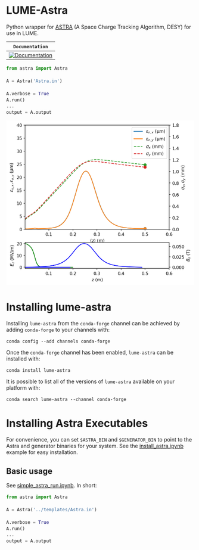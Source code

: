 


# LUME-Astra
Python wrapper for [ASTRA](http://www.desy.de/~mpyflo/) (A Space Charge Tracking Algorithm, DESY) for use in LUME.

**`Documentation`** |
------------------- |
[![Documentation](https://img.shields.io/badge/astra-documentation-blue.svg)](https://christophermayes.github.io/lume-astra/)  |

```python
from astra import Astra

A = Astra('Astra.in')

A.verbose = True
A.run()
...
output = A.output
```

![](assets/apex-gun-lume-astra.png)


Installing lume-astra
=====================

Installing `lume-astra` from the `conda-forge` channel can be achieved by adding `conda-forge` to your channels with:

```
conda config --add channels conda-forge
```

Once the `conda-forge` channel has been enabled, `lume-astra` can be installed with:

```
conda install lume-astra
```

It is possible to list all of the versions of `lume-astra` available on your platform with:

```
conda search lume-astra --channel conda-forge

```


Installing Astra Executables
=====================

For convenience, you can set `$ASTRA_BIN` and `$GENERATOR_BIN` to point to the Astra and generator binaries for your system. See the [install_astra.ipynb](./examples/install_astra.ipynb) example for easy installation.


## Basic usage

See [simple_astra_run.ipynb](./examples/basic_astra_examples.ipynb). In short:

```python
from astra import Astra

A = Astra('../templates/Astra.in')

A.verbose = True
A.run()
...
output = A.output
```


